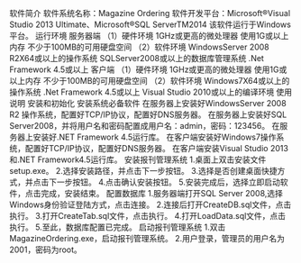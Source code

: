 软件简介
软件系统名称：Magazine Ordering
软件开发平台：Microsoft®Visual Studio 2013 Ultimate、Microsoft®SQL ServerTM2014
该软件运行于Windows平台。
运行环境
服务器端
（1）硬件环境
1GHz或更高的微处理器
使用1G或以上内存
不少于100MB的可用硬盘空间
（2）软件环境
WindowsServer 2008 R2X64或以上的操作系统
SQLServer2008或以上的数据库管理系统
.Net Framework 4.5或以上
客户端
（1）硬件环境
1GHz或更高的微处理器
使用1G或以上内存
不少于100MB的可用硬盘空间
（2）软件环境
Windows7X64或以上的操作系统
.Net Framework 4.5或以上
Visual Studio 2010或以上的编译环境
使用说明
安装和初始化
安装系统必备软件
在服务器上安装好WindowsServer 2008 R2 操作系统，配置好TCP/IP协议，配置好DNS服务器。
在服务器上安装好SQL Server2008，并将用户名和密码配置成用户名：admin，密码：123456。
在服务器上安装好.NET Framework 4.5运行库。
在客户端安装好Windows7操作系统，配置好TCP/IP协议，配置好DNS服务器。
在客户端安装Visual Studio 2013和.NET Framework4.5运行库。
安装报刊管理系统
1.桌面上双击安装文件setup.exe。
2.选择安装路径，并点击下一步按钮。
3.选择是否创建桌面快捷方式，并点击下一步按钮。
4.点击确认安装按钮。
5.安装完成后，选择立即启动软件，点击完成，安装结束。
配置数据库
1.服务器端打开SQL Server 2008,选择Windows身份验证登陆方式，点击连接。
2.连接后打开CreateDB.sql文件，点击执行。
3.打开CreateTab.sql文件，点击执行。
4.打开LoadData.sql文件，点击执行。
5.至此，数据库配置已完成。 
启动报刊管理系统
1.双击MagazineOrdering.exe，启动报刊管理系统。
2.用户登录，管理员的用户名为2001，密码为root。


